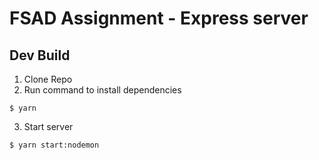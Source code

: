 # FSAD Assignment - Express server

## Dev Build

1. Clone Repo
2. Run command to install dependencies

```
$ yarn
```

3. Start server
```
$ yarn start:nodemon
```
